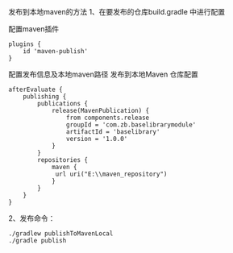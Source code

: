 发布到本地maven的方法
1、在要发布的仓库build.gradle 中进行配置

配置maven插件

    plugins {
        id 'maven-publish'
    }

配置发布信息及本地maven路径
发布到本地Maven 仓库配置

    afterEvaluate {
        publishing {
            publications {
                release(MavenPublication) {
                    from components.release
                    groupId = 'com.zb.baselibrarymodule'
                    artifactId = 'baselibrary'
                    version = '1.0.0'
                }
            }
            repositories {
                maven {
                 url uri("E:\\maven_repository")
                }
            }
        }
    }

2、发布命令：

    ./gradlew publishToMavenLocal
    ./gradle publish 